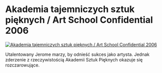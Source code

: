 Akademia tajemniczych sztuk pięknych / Art School Confidential 2006 
=============
[![Akademia tajemniczych sztuk pięknych / Art School Confidential 2006 ](http://vidos.pl/images/player.gif)](http://vidos.pl/akademia-tajemniczych-sztuk-pieknych-art-school-confidential-2006)

 Utalentowany Jerome marzy, by odnieść sukces jako artysta. Jednak zderzenie z rzeczywistością Akademii Sztuk Pięknych okazuje się rozczarowujące.
